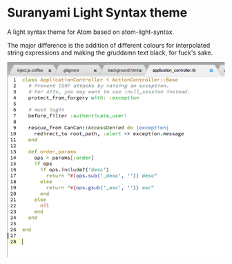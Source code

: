 # Suranyami Light Syntax theme

A light syntax theme for Atom based on atom-light-syntax.

The major difference is the addition of different colours for interpolated
string expressions and making the gruddamn text black, for fuck's sake.

![screen shot of Suranyami Light Syntax Theme](https://raw.githubusercontent.com/suranyami/suranyami-light-syntax/master/syntax-screen-shot.png)
